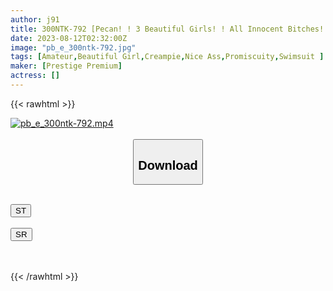 ```yaml
---
author: j91
title: 300NTK-792 [Pecan! ! 3 Beautiful Girls! ! All Innocent Bitches! ! Large Orgies 6p Special! ! ] Exactly Sake Pond Meat Forest! ! Beautiful Girl X 3 People! ! All The Miraculous 3 Sexes Called Nasty Dobitch Gather Under The Fine Weather And Make A Feast! ! Tall Slender & White Gal Beautiful Girl & Natural Gachibi Bitch! ! Beautiful Legs! ! Beautiful Breasts! ! A Midsummer Sexual Liberation Declaration Where Three Girls With Beautiful Butts Are Alive In Swimsuits! ! Of Course, Everyone Is A Natural Ji ○ Co (Raw) Principle, And It Is A Rich Simultaneous Multiple Outing Project! ! Refill Solo Sex Is Also Recorded For 3 People! ! / Yarisa SP
date: 2023-08-12T02:32:00Z
image: "pb_e_300ntk-792.jpg"
tags: [Amateur,Beautiful Girl,Creampie,Nice Ass,Promiscuity,Swimsuit ]
maker: [Prestige Premium]
actress: []
---
```



{{< rawhtml >}}

<div class="video" data-videoid="0Aykl9pjJmCg34">
    <a href="javascript:;">
        <img src="https://my.j91.asia/posts/pb_e_300ntk-792/pb_e_300ntk-792.jpg" width="WIDTH" height="HEIGHT" alt="pb_e_300ntk-792.mp4" loading="lazy">
    </a>
</div>

<script type="text/javascript" src="https://j91.asia/asset/on-demand-st.js"></script>

<br>
  <link rel="stylesheet" href="https://j91.asia/asset/bs5.css">
  
  <center>
  <button class="btn btn-primary" type="button" data-bs-toggle="collapse" data-bs-target=".multi-collapse" aria-expanded="false" aria-controls="multiCollapseExample1 multiCollapseExample2"><h2>Download</h2></button></center>
</p>
<div class="row">
  <div class="col">
    <div class="collapse multi-collapse" id="multiCollapseExample1">
      <div class="card card-body">
	      	      <br>
<div class="buttons">  
<a href="https://streamtape.to/v/0Aykl9pjJmCg34"><button class="btn-hover color-3"><i class="fa fa-download"></i> ST</button></a></div>
    </div>
  </div>
</div>
  <div class="col">
    <div class="collapse multi-collapse" id="multiCollapseExample2">
      <div class="card card-body">
	      <br>
<div class="buttons">
    <a href="https://streamruby.com/5z55xhrz7ls9"><button class="btn-hover color-9"><i class="fa fa-download"></i> SR</button></a></div>
<br><br>
      </div>
    </div>
  </div>
</div>

{{< /rawhtml >}}